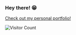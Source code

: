 ### Hey there! 😁

<!--
**matias-berrios-o/matias-berrios-o** is a ✨ _special_ ✨ repository because its `README.md` (this file) appears on your GitHub profile.

Here are some ideas to get you started:

- 🔭 I’m currently working on ...
- 🌱 I’m currently learning ...
- 👯 I’m looking to collaborate on ...
- 🤔 I’m looking for help with ...
- 💬 Ask me about ...
- 📫 How to reach me: ...
- 😄 Pronouns: ...
- ⚡ Fun fact: ...
-->

[Check out my personal portfolio!](https://matias-berrios-o.github.io/)


![Visitor Count](https://profile-counter.glitch.me/matias-berrios-o/count.svg)
